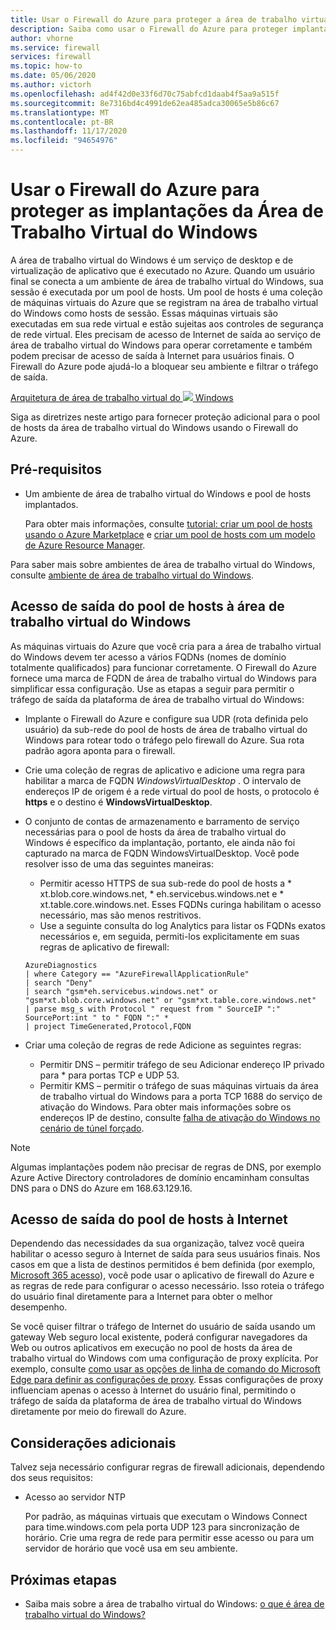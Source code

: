 ```yaml
---
title: Usar o Firewall do Azure para proteger a área de trabalho virtual do Windows
description: Saiba como usar o Firewall do Azure para proteger implantações de área de trabalho virtual do Windows
author: vhorne
ms.service: firewall
services: firewall
ms.topic: how-to
ms.date: 05/06/2020
ms.author: victorh
ms.openlocfilehash: ad4f42d0e33f6d70c75abfcd1daab4f5aa9a515f
ms.sourcegitcommit: 8e7316bd4c4991de62ea485adca30065e5b86c67
ms.translationtype: MT
ms.contentlocale: pt-BR
ms.lasthandoff: 11/17/2020
ms.locfileid: "94654976"
---
```

# <a name="use-azure-firewall-to-protect-window-virtual-desktop-deployments"></a>Usar o Firewall do Azure para proteger as implantações da Área de Trabalho Virtual do Windows

A área de trabalho virtual do Windows é um serviço de desktop e de virtualização de aplicativo que é executado no Azure. Quando um usuário final se conecta a um ambiente de área de trabalho virtual do Windows, sua sessão é executada por um pool de hosts. Um pool de hosts é uma coleção de máquinas virtuais do Azure que se registram na área de trabalho virtual do Windows como hosts de sessão. Essas máquinas virtuais são executadas em sua rede virtual e estão sujeitas aos controles de segurança de rede virtual. Eles precisam de acesso de Internet de saída ao serviço de área de trabalho virtual do Windows para operar corretamente e também podem precisar de acesso de saída à Internet para usuários finais. O Firewall do Azure pode ajudá-lo a bloquear seu ambiente e filtrar o tráfego de saída.

[Arquitetura de área de trabalho virtual do ![ ](media/protect-windows-virtual-desktop/windows-virtual-desktop-architecture-diagram.png) Windows ](media/protect-windows-virtual-desktop/windows-virtual-desktop-architecture-diagram.png#lightbox)

Siga as diretrizes neste artigo para fornecer proteção adicional para o pool de hosts da área de trabalho virtual do Windows usando o Firewall do Azure.

## <a name="prerequisites"></a>Pré-requisitos


 - Um ambiente de área de trabalho virtual do Windows e pool de hosts implantados.

   Para obter mais informações, consulte [tutorial: criar um pool de hosts usando o Azure Marketplace](../virtual-desktop/create-host-pools-azure-marketplace.md) e [criar um pool de hosts com um modelo de Azure Resource Manager](../virtual-desktop/virtual-desktop-fall-2019/create-host-pools-arm-template.md).

Para saber mais sobre ambientes de área de trabalho virtual do Windows, consulte [ambiente de área de trabalho virtual do Windows](../virtual-desktop/environment-setup.md).

## <a name="host-pool-outbound-access-to-windows-virtual-desktop"></a>Acesso de saída do pool de hosts à área de trabalho virtual do Windows

As máquinas virtuais do Azure que você cria para a área de trabalho virtual do Windows devem ter acesso a vários FQDNs (nomes de domínio totalmente qualificados) para funcionar corretamente. O Firewall do Azure fornece uma marca de FQDN de área de trabalho virtual do Windows para simplificar essa configuração. Use as etapas a seguir para permitir o tráfego de saída da plataforma de área de trabalho virtual do Windows:

- Implante o Firewall do Azure e configure sua UDR (rota definida pelo usuário) da sub-rede do pool de hosts de área de trabalho virtual do Windows para rotear todo o tráfego pelo firewall do Azure. Sua rota padrão agora aponta para o firewall.
- Crie uma coleção de regras de aplicativo e adicione uma regra para habilitar a marca de FQDN *WindowsVirtualDesktop* . O intervalo de endereços IP de origem é a rede virtual do pool de hosts, o protocolo é **https** e o destino é **WindowsVirtualDesktop**.

- O conjunto de contas de armazenamento e barramento de serviço necessárias para o pool de hosts da área de trabalho virtual do Windows é específico da implantação, portanto, ele ainda não foi capturado na marca de FQDN WindowsVirtualDesktop. Você pode resolver isso de uma das seguintes maneiras:

   - Permitir acesso HTTPS de sua sub-rede do pool de hosts a * xt.blob.core.windows.net, * eh.servicebus.windows.net e * xt.table.core.windows.net. Esses FQDNs curinga habilitam o acesso necessário, mas são menos restritivos.
   - Use a seguinte consulta do log Analytics para listar os FQDNs exatos necessários e, em seguida, permiti-los explicitamente em suas regras de aplicativo de firewall:
   ```
   AzureDiagnostics
   | where Category == "AzureFirewallApplicationRule"
   | search "Deny"
   | search "gsm*eh.servicebus.windows.net" or "gsm*xt.blob.core.windows.net" or "gsm*xt.table.core.windows.net"
   | parse msg_s with Protocol " request from " SourceIP ":" SourcePort:int " to " FQDN ":" *
   | project TimeGenerated,Protocol,FQDN
   ```

- Criar uma coleção de regras de rede Adicione as seguintes regras:

   - Permitir DNS – permitir tráfego de seu Adicionar endereço IP privado para * para portas TCP e UDP 53.
   - Permitir KMS – permitir o tráfego de suas máquinas virtuais da área de trabalho virtual do Windows para a porta TCP 1688 do serviço de ativação do Windows. Para obter mais informações sobre os endereços IP de destino, consulte [falha de ativação do Windows no cenário de túnel forçado](../virtual-machines/troubleshooting/custom-routes-enable-kms-activation.md#solution).

> [!NOTE]
> Algumas implantações podem não precisar de regras de DNS, por exemplo Azure Active Directory controladores de domínio encaminham consultas DNS para o DNS do Azure em 168.63.129.16.

## <a name="host-pool-outbound-access-to-the-internet"></a>Acesso de saída do pool de hosts à Internet

Dependendo das necessidades da sua organização, talvez você queira habilitar o acesso seguro à Internet de saída para seus usuários finais. Nos casos em que a lista de destinos permitidos é bem definida (por exemplo, [Microsoft 365 acesso](/microsoft-365/enterprise/microsoft-365-ip-web-service)), você pode usar o aplicativo de firewall do Azure e as regras de rede para configurar o acesso necessário. Isso roteia o tráfego do usuário final diretamente para a Internet para obter o melhor desempenho.

Se você quiser filtrar o tráfego de Internet do usuário de saída usando um gateway Web seguro local existente, poderá configurar navegadores da Web ou outros aplicativos em execução no pool de hosts da área de trabalho virtual do Windows com uma configuração de proxy explícita. Por exemplo, consulte [como usar as opções de linha de comando do Microsoft Edge para definir as configurações de proxy](/deployedge/edge-learnmore-cmdline-options-proxy-settings). Essas configurações de proxy influenciam apenas o acesso à Internet do usuário final, permitindo o tráfego de saída da plataforma de área de trabalho virtual do Windows diretamente por meio do firewall do Azure.

## <a name="additional-considerations"></a>Considerações adicionais

Talvez seja necessário configurar regras de firewall adicionais, dependendo dos seus requisitos:

- Acesso ao servidor NTP

   Por padrão, as máquinas virtuais que executam o Windows Connect para time.windows.com pela porta UDP 123 para sincronização de horário. Crie uma regra de rede para permitir esse acesso ou para um servidor de horário que você usa em seu ambiente.


## <a name="next-steps"></a>Próximas etapas

- Saiba mais sobre a área de trabalho virtual do Windows: [o que é área de trabalho virtual do Windows?](../virtual-desktop/overview.md)